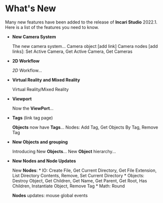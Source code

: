 # What's New

Many new features have been added to the release of **Incari Studio** 2022.1. Here is a list of the features you need to know.

* **New Camera System**

    The new camera system...
    Camera object [add link]
    Camera nodes [add links]: Set Active Camera, Get Active Camera, Get Cameras

* **2D Workflow**

    *2D* Workflow...

* **Virtual Reality and Mixed Reality**

    Virtual Reality/Mixed Reality

* **Viewport**

    Now the **ViewPort**...

* **Tags** (link tag page)

    **Objects** now have **Tags**...
    Nodes: Add Tag, Get Objects By Tag, Remove Tag

* **New Objects and grouping**

    Introducing New **Objects**...
    New **Object** hierarchy...

* **New Nodes and Node Updates**

    New **Nodes**:
        * IO: Create File, Get Current Directory, Get File Extension, List Directory Contents, Remove, Set Current Directory
        * Objects: Destroy Object, Get Children, Get Name, Get Parent, Get Root, Has Children, Instantiate Object, Remove Tag
        * Math: Round
    
    **Nodes** updates: mouse global events


